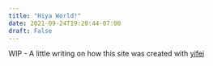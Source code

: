 ```yaml
---
title: "Hiya World!"
date: 2021-09-24T19:20:44-07:00
draft: False
---
```


WIP - A little writing on how this site was created with [yifei](https://yfxu.net/)